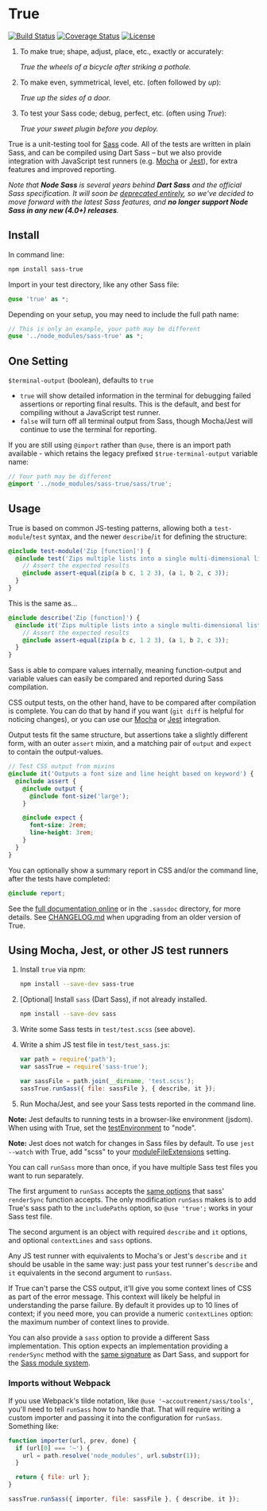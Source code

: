# True

[![Build Status](https://travis-ci.org/oddbird/true.svg?branch=main)](https://travis-ci.org/oddbird/true)
[![Coverage Status](https://coveralls.io/repos/github/oddbird/true/badge.svg?branch=main)](https://coveralls.io/github/oddbird/true?branch=main)
[![License](https://img.shields.io/badge/License-BSD%203--Clause-blue.svg)](https://opensource.org/licenses/BSD-3-Clause)

1. To make true; shape, adjust, place, etc., exactly or accurately:

   _True the wheels of a bicycle after striking a pothole._

2. To make even, symmetrical, level, etc. (often followed by _up_):

   _True up the sides of a door._

3. To test your Sass code; debug, perfect, etc. (often using _True_):

   _True your sweet plugin before you deploy._

True is a unit-testing tool
for [Sass](https://sass-lang.com/) code.
All of the tests are written in plain Sass,
and can be compiled using Dart Sass –
but we also provide integration with
JavaScript test runners
(e.g. [Mocha](https://mochajs.org/) or [Jest](https://jestjs.io/)),
for extra features and improved reporting.

_Note that **Node Sass**
is several years behind **Dart Sass**
and the official Sass specification.
It will soon be
[deprecated entirely](https://github.com/sass/node-sass/issues/2952),
so we've decided to move forward
with the latest Sass features,
and **no longer support Node Sass
in any new (4.0+) releases**._

## Install

In command line:

```bash
npm install sass-true
```

Import in your test directory,
like any other Sass file:

```scss
@use 'true' as *;
```

Depending on your setup,
you may need to include the full path name:

```scss
// This is only an example, your path may be different
@use '../node_modules/sass-true' as *;
```

## One Setting

`$terminal-output` (boolean),
defaults to `true`

- `true` will show detailed information in the terminal
  for debugging failed assertions or reporting final results.
  This is the default, and best for compiling without a JavaScript test runner.
- `false` will turn off all terminal output from Sass,
  though Mocha/Jest will continue to use the terminal for reporting.

If you are still using `@import` rather than `@use`,
there is an import path available -
which retains the legacy prefixed `$true-terminal-output` variable name:

```scss
// Your path may be different
@import '../node_modules/sass-true/sass/true';
```

## Usage

True is based on common JS-testing patterns,
allowing both a `test-module`/`test` syntax,
and the newer `describe`/`it` for defining the structure:

```scss
@include test-module('Zip [function]') {
  @include test('Zips multiple lists into a single multi-dimensional list') {
    // Assert the expected results
    @include assert-equal(zip(a b c, 1 2 3), (a 1, b 2, c 3));
  }
}
```

This is the same as…

```scss
@include describe('Zip [function]') {
  @include it('Zips multiple lists into a single multi-dimensional list') {
    // Assert the expected results
    @include assert-equal(zip(a b c, 1 2 3), (a 1, b 2, c 3));
  }
}
```

Sass is able to compare values internally,
meaning function-output and variable values
can easily be compared and reported during Sass compilation.

CSS output tests, on the other hand,
have to be compared after compilation is complete.
You can do that by hand if you want
(`git diff` is helpful for noticing changes),
or you can use
our [Mocha](https://mochajs.org/) or [Jest](https://jestjs.io/) integration.

Output tests fit the same structure,
but assertions take a slightly different form,
with an outer `assert` mixin,
and a matching pair of `output` and `expect`
to contain the output-values.

```scss
// Test CSS output from mixins
@include it('Outputs a font size and line height based on keyword') {
  @include assert {
    @include output {
      @include font-size('large');
    }

    @include expect {
      font-size: 2rem;
      line-height: 3rem;
    }
  }
}
```

You can optionally show a summary report
in CSS and/or the command line,
after the tests have completed:

```scss
@include report;
```

See the [full documentation online](https://www.oddbird.net/true/)
or in the `.sassdoc` directory,
for more details.
See [CHANGELOG.md](https://github.com/oddbird/true/blob/main/CHANGELOG.md)
when upgrading from an older version of True.

## Using Mocha, Jest, or other JS test runners

1. Install `true` via npm:

   ```bash
   npm install --save-dev sass-true
   ```

2. [Optional] Install `sass` (Dart Sass), if not already installed.

   ```bash
   npm install --save-dev sass
   ```

3. Write some Sass tests in `test/test.scss` (see above).

4. Write a shim JS test file in `test/test_sass.js`:

   ```js
   var path = require('path');
   var sassTrue = require('sass-true');

   var sassFile = path.join(__dirname, 'test.scss');
   sassTrue.runSass({ file: sassFile }, { describe, it });
   ```

5. Run Mocha/Jest, and see your Sass tests reported in the command line.

**Note:** Jest defaults to running tests in a browser-like environment (jsdom).
When using with True, set the
[testEnvironment](https://jestjs.io/docs/en/configuration#testenvironment-string)
to "node".

**Note:** Jest does not watch for changes in Sass files by default. To use
`jest --watch` with True, add "scss" to your
[moduleFileExtensions](https://jestjs.io/docs/en/configuration#modulefileextensions-arraystring)
setting.

You can call `runSass` more than once, if you have multiple Sass test files you
want to run separately.

The first argument to `runSass` accepts the
[same options](https://sass-lang.com/documentation/js-api#options) that sass'
`renderSync` function accepts. The only modification `runSass` makes is to add
True's sass path to the `includePaths` option, so `@use 'true';` works in
your Sass test file.

The second argument is an object with required `describe` and `it` options, and
optional `contextLines` and `sass` options.

Any JS test runner with equivalents to Mocha's or Jest's `describe` and `it`
should be usable in the same way: just pass your test runner's `describe` and
`it` equivalents in the second argument to `runSass`.

If True can't parse the CSS output, it'll give you some context lines of CSS as
part of the error message. This context will likely be helpful in understanding
the parse failure. By default it provides up to 10 lines of context; if you need
more, you can provide a numeric `contextLines` option: the maximum number of
context lines to provide.

You can also provide a `sass` option to provide a different Sass implementation.
This option expects an implementation providing a `renderSync` method with the
[same signature](https://sass-lang.com/documentation/js-api#rendersync) as Dart
Sass, and support for the
[Sass module system](https://sass-lang.com/blog/the-module-system-is-launched).

### Imports without Webpack

If you use Webpack's tilde notation, like `@use '~accoutrement/sass/tools'`,
you'll need to tell `runSass` how to handle that. That will require writing a
custom importer and passing it into the configuration for `runSass`. Something
like:

```js
function importer(url, prev, done) {
  if (url[0] === '~') {
    url = path.resolve('node_modules', url.substr(1));
  }

  return { file: url };
}

sassTrue.runSass({ importer, file: sassFile }, { describe, it });
```
